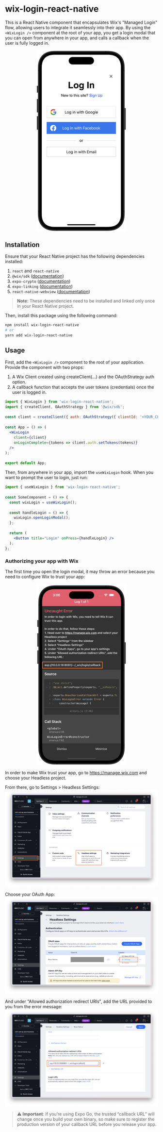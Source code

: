 # wix-login-react-native

This is a React Native component that encapsulates Wix's "Managed Login" flow, allowing users to integrate it seamlessly into their app. By using the `<WixLogin />` component at the root of your app, you get a login modal that you can open from anywhere in your app, and calls a callback when the user is fully logged in.

<p align="center">

<img src="component-screenshot.png" width="300" />

</p>

## Installation

Ensure that your React Native project has the following dependencies installed:
1. `react` and `react-native`
2. `@wix/sdk` ([documentation](https://dev.wix.com/docs/sdk/core-modules/sdk/introduction))
3. `expo-crypto` ([documentation](https://docs.expo.dev/versions/latest/sdk/crypto/))
4. `expo-linking` ([documentation](https://docs.expo.dev/guides/linking/))
5. `react-native-webview` ([documentation](https://docs.expo.dev/versions/latest/sdk/webview/))

> **Note:** These dependencies need to be installed and linked only once in your React Native project.

Then, install this package using the following command:
```sh
npm install wix-login-react-native
# or
yarn add wix-login-react-native
```

## Usage

First, add the `<WixLogin />` component to the root of your application. Provide the component with two props:

1.  A Wix Client created using createClient(...) and the OAuthStrategy auth option.
2.	A callback function that accepts the user tokens (credentials) once the user is logged in.

```jsx
import { WixLogin } from 'wix-login-react-native';
import { createClient, OAuthStrategy } from '@wix/sdk';

const client = createClient({ auth: OAuthStrategy({ clientId: '<YOUR_CLIENT_ID>' }) });

const App = () => (
  <WixLogin
    client={client}
    onLoginComplete={tokens => client.auth.setTokens(tokens)}
  />
);

export default App;
```

Then, from anywhere in your app, import the `useWixLogin` hook. When you want to prompt the user to login, just run:

```jsx
import { useWixLogin } from 'wix-login-react-native';

const SomeComponent = () => {
  const wixLogin = useWixLogin();
  
  const handleLogin = () => {
    wixLogin.openLoginModal();
  };

  return (
    <Button title="Login" onPress={handleLogin} />
  );
};
```

### Authorizing your app with Wix
The first time you open the login modal, it may throw an error because you need to configure Wix to trust your app:

<p align="center">

<img src="callback-url-error.png" width="300" />

</p>

In order to make Wix trust your app, go to https://manage.wix.com and choose your Headless project.

From there, go to Settings > Headless Settings:
![Settings Page](wix-settings-1.png)

Choose your OAuth App:
![Headless Settings & OAuth Apps list](wix-settings-2.png)

And under "Allowed authorization redirect URIs", add the URL provided to you from the error message:
![Allowed URIs](wix-settings-3.png)

> **⚠️ Important**: If you’re using Expo Go, the trusted “callback URL” will change once you build your own binary, so make sure to register the production version of your callback URL before you release your app.